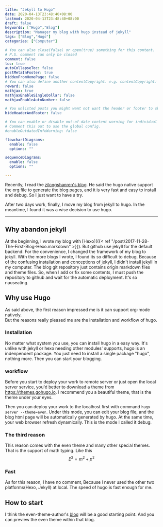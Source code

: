 ```yaml
---
title: "Jekyll to Hugo"
date: 2020-04-13T23:48:40+08:00
lastmod: 2020-04-13T23:48:40+08:00
draft: false
keywords: ["Hugo","Blog"]
description: "Manager my blog with hugo instead of jekyll"
tags: ["Blog","Hugo"]
categories: ["Computer"]

# You can also close(false) or open(true) something for this content.
# P.S. comment can only be closed
comment: false
toc: true
autoCollapseToc: false
postMetaInFooter: true
hiddenFromHomePage: false
# You can also define another contentCopyright. e.g. contentCopyright: "This is another copyright."
reward: false
mathjax: true
mathjaxEnableSingleDollar: false
mathjaxEnableAutoNumber: false

# You unlisted posts you might want not want the header or footer to show
hideHeaderAndFooter: false

# You can enable or disable out-of-date content warning for individual post.
# Comment this out to use the global config.
#enableOutdatedInfoWarning: false

flowchartDiagrams:
  enable: false
  options: ""

sequenceDiagrams: 
  enable: false
  options: ""

---
```


Recently, I read the [zilongshanren's blog](https://www.zilongshanren.com/post/move-from-hexo-to-hugo/). He said the 
hugo native support the org file to generate the blog pages, and it is very fast and easy to install and debug.
So I just want to have a try.

After two days work, finally, I move my blog from jekyll to hugo. In the meantime, I found it was a wise decision
to use hugo.

<!--more-->

---
## Why abandon jekyll

At the beginning, I wrote my blog with [Hexo]({{< ref "/post/2017-11-28-The-First-Blog-Hexo.markdown" >}}).
But github use jekyll for the default backend. For the convenience, I changed the framework of my blog
to jekyll. With the more blogs I wrote, I found its so difficult to debug. Because of the confusing installation
and conceptions of jekyll, I didn't install jekyll in my computer. The blog git repository just contains 
origin markdown files and theme files. So, when I add or fix some contents, I must push the repository
to github and wait for the automatic deployment. It's so nauseating.

## Why use Hugo
As said above, the first reason impressed me is it can support org-mode natively.  
But the reasons really pleased me are the installation and workflow of hugo.  
### Installation
No matter what system you use, you can install hugo in a easy way. It's unlike with
jekyll or hexo needing other modules' supports, hugo is an indenpendent package.
You just need to install a single package "hugo", nothing more.
Then you can start your blogging.
### workflow
Before you start to deploy your work to remote server or just open the local server
service, you'd better to download a theme from https://themes.gohugo.io. I recommend
you a beautiful theme, that is the theme under your eyes.

Then you can deploy your work to the localhost first with command `hugo server --theme=even`.
Under this mode, you can edit your blog file, and the blog html page will be automatically generated
by hugo. At the same time, your web browser refresh dynamically. This is the mode I called it debug.
### The third reason
This reason comes with the even theme and many other special themes. That is the support of math typing.
Like this $$ E^2 = m^2 + p^2 $$
### Fast
As for this reason, I have no comment, Because I never used the other two platforms(Hexo, Jekyll) at local.
The speed of hugo is fast enough for me.

## How to start
I think the even-theme-author's [blog](https://blog.olowolo.com/post/hugo-quick-start/) will be a good
starting point. And you can preview the even theme within that blog.
